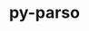 ---
title: "py-parso"
layout: cache
categories: [package, develop-2024-06-16]
meta: {"versions": ["0.8.3"], "compilers": ["gcc@=10.2.1", "gcc@=11.1.0", "gcc@=11.4.0", "gcc@=9.4.0", "oneapi@=2024.0.0"], "oss": ["centos7", "ubuntu20.04", "ubuntu22.04"], "platforms": ["linux"], "targets": ["neoverse_v1", "neoverse_v2", "ppc64le", "x86_64_v3"], "stacks": ["data-vis-sdk", "developer-tools-manylinux2014", "e4s", "e4s-neoverse-v2", "e4s-neoverse_v1", "e4s-oneapi", "e4s-power", "root"], "num_specs": 9, "num_specs_by_stack": {"root": 9, "e4s-neoverse_v1": 1, "e4s": 2, "e4s-power": 1, "e4s-oneapi": 1, "e4s-neoverse-v2": 1, "data-vis-sdk": 2, "developer-tools-manylinux2014": 1}}
spec_details: [{"hash": "ajtpayhyjksq5uue4logi7uoy5rwl33d", "compiler": "gcc@=11.4.0", "versions": ["0.8.3"], "os": "ubuntu22.04", "platform": "linux", "target": "neoverse_v1", "variants": ["build_system=python_pip"], "stacks": ["root", "e4s-neoverse_v1"], "size": "-", "tarball": "https://binaries.spack.io/releases/develop-2024-06-16/build_cache/linux-ubuntu22.04-neoverse_v1/gcc-11.4.0/py-parso-0.8.3/linux-ubuntu22.04-neoverse_v1-gcc-11.4.0-py-parso-0.8.3-ajtpayhyjksq5uue4logi7uoy5rwl33d.spack"}, {"hash": "jpgbnzbnazerj57s3dq5zk72znavqlgh", "compiler": "gcc@=11.4.0", "versions": ["0.8.3"], "os": "ubuntu22.04", "platform": "linux", "target": "x86_64_v3", "variants": ["build_system=python_pip"], "stacks": ["root", "e4s"], "size": "-", "tarball": "https://binaries.spack.io/releases/develop-2024-06-16/build_cache/linux-ubuntu22.04-x86_64_v3/gcc-11.4.0/py-parso-0.8.3/linux-ubuntu22.04-x86_64_v3-gcc-11.4.0-py-parso-0.8.3-jpgbnzbnazerj57s3dq5zk72znavqlgh.spack"}, {"hash": "ezfxldmg4p57acmy7fjrcljfy2tcda5l", "compiler": "gcc@=9.4.0", "versions": ["0.8.3"], "os": "ubuntu20.04", "platform": "linux", "target": "ppc64le", "variants": ["build_system=python_pip"], "stacks": ["root", "e4s-power"], "size": "-", "tarball": "https://binaries.spack.io/releases/develop-2024-06-16/build_cache/linux-ubuntu20.04-ppc64le/gcc-9.4.0/py-parso-0.8.3/linux-ubuntu20.04-ppc64le-gcc-9.4.0-py-parso-0.8.3-ezfxldmg4p57acmy7fjrcljfy2tcda5l.spack"}, {"hash": "w5hoeqdvsq5fa442kieevr3fwejwuphy", "compiler": "oneapi@=2024.0.0", "versions": ["0.8.3"], "os": "ubuntu22.04", "platform": "linux", "target": "x86_64_v3", "variants": ["build_system=python_pip"], "stacks": ["root", "e4s-oneapi"], "size": "-", "tarball": "https://binaries.spack.io/releases/develop-2024-06-16/build_cache/linux-ubuntu22.04-x86_64_v3/oneapi-2024.0.0/py-parso-0.8.3/linux-ubuntu22.04-x86_64_v3-oneapi-2024.0.0-py-parso-0.8.3-w5hoeqdvsq5fa442kieevr3fwejwuphy.spack"}, {"hash": "wbzcpsib7gei4ulwlezqblbiey4flgkz", "compiler": "gcc@=11.4.0", "versions": ["0.8.3"], "os": "ubuntu22.04", "platform": "linux", "target": "x86_64_v3", "variants": ["build_system=python_pip"], "stacks": ["root", "e4s"], "size": "-", "tarball": "https://binaries.spack.io/releases/develop-2024-06-16/build_cache/linux-ubuntu22.04-x86_64_v3/gcc-11.4.0/py-parso-0.8.3/linux-ubuntu22.04-x86_64_v3-gcc-11.4.0-py-parso-0.8.3-wbzcpsib7gei4ulwlezqblbiey4flgkz.spack"}, {"hash": "aedw2qi7qzytahmhv3uld6tmrf2daljg", "compiler": "gcc@=11.4.0", "versions": ["0.8.3"], "os": "ubuntu22.04", "platform": "linux", "target": "neoverse_v2", "variants": ["build_system=python_pip"], "stacks": ["e4s-neoverse-v2", "root"], "size": "-", "tarball": "https://binaries.spack.io/releases/develop-2024-06-16/build_cache/linux-ubuntu22.04-neoverse_v2/gcc-11.4.0/py-parso-0.8.3/linux-ubuntu22.04-neoverse_v2-gcc-11.4.0-py-parso-0.8.3-aedw2qi7qzytahmhv3uld6tmrf2daljg.spack"}, {"hash": "dyaynhooxz34vwekjg63tusrcif7k6qi", "compiler": "gcc@=11.1.0", "versions": ["0.8.3"], "os": "ubuntu20.04", "platform": "linux", "target": "x86_64_v3", "variants": ["build_system=python_pip"], "stacks": ["root", "data-vis-sdk"], "size": "-", "tarball": "https://binaries.spack.io/releases/develop-2024-06-16/build_cache/linux-ubuntu20.04-x86_64_v3/gcc-11.1.0/py-parso-0.8.3/linux-ubuntu20.04-x86_64_v3-gcc-11.1.0-py-parso-0.8.3-dyaynhooxz34vwekjg63tusrcif7k6qi.spack"}, {"hash": "zulvlyjozff2hxqwscjdek36ulbqy5dj", "compiler": "gcc@=11.1.0", "versions": ["0.8.3"], "os": "ubuntu20.04", "platform": "linux", "target": "x86_64_v3", "variants": ["build_system=python_pip"], "stacks": ["root", "data-vis-sdk"], "size": "-", "tarball": "https://binaries.spack.io/releases/develop-2024-06-16/build_cache/linux-ubuntu20.04-x86_64_v3/gcc-11.1.0/py-parso-0.8.3/linux-ubuntu20.04-x86_64_v3-gcc-11.1.0-py-parso-0.8.3-zulvlyjozff2hxqwscjdek36ulbqy5dj.spack"}, {"hash": "j54x77xz36pyc5qfdpmlhqwodrz4a7aa", "compiler": "gcc@=10.2.1", "versions": ["0.8.3"], "os": "centos7", "platform": "linux", "target": "x86_64_v3", "variants": ["build_system=python_pip"], "stacks": ["root", "developer-tools-manylinux2014"], "size": "-", "tarball": "https://binaries.spack.io/releases/develop-2024-06-16/build_cache/linux-centos7-x86_64_v3/gcc-10.2.1/py-parso-0.8.3/linux-centos7-x86_64_v3-gcc-10.2.1-py-parso-0.8.3-j54x77xz36pyc5qfdpmlhqwodrz4a7aa.spack"}]
---